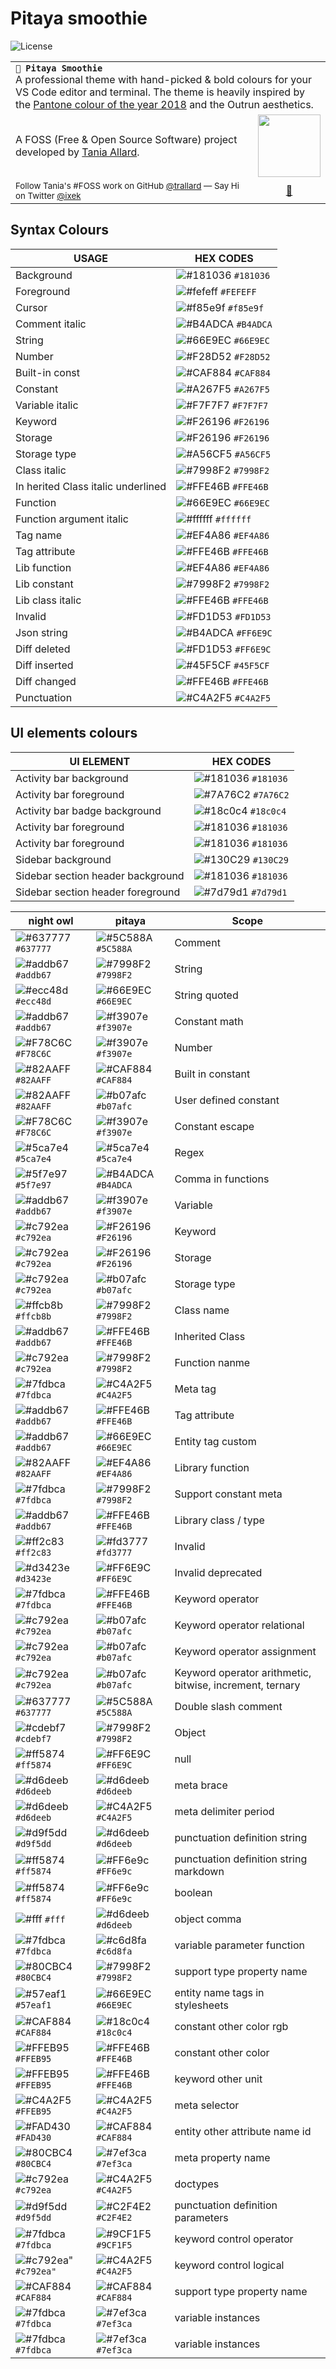 # Pitaya smoothie
![License](https://img.shields.io/badge/License-BSD%203--Clause-blue.svg)

<table width='100%' align="center">
    <tr>
        <td align='left' width='100%' colspan='2'>
            <strong><code>🦄 Pitaya Smoothie </code></strong><br />
            A professional theme with hand-picked & bold  colours for your VS Code editor and terminal. The theme is heavily inspired by the <a href="https://www.pantone.com/color-intelligence/color-of-the-year/color-of-the-year-2018">Pantone colour of the year 2018</a> and the Outrun aesthetics.  
        </td>
    </tr>
    <tr>
        <td>
            A FOSS (Free & Open Source Software) project developed by <a href='https://github.com/trallard'  target="_blank">Tania Allard</a>.
        </td>
        <td align='center'>
            <a  target="_blank" href='https://bitsandchips.me/'>
                <img src='https://img.shields.io/badge/%E2%86%92-TANIA%20ALLARD-gray.svg?colorA=2D2A56&colorB=7A76C2&style=flat' width='100' />
            </a>
        </td>
    </tr>
    <tr><td><sup> Follow Tania's #FOSS work on GitHub <a href='https://github.com/trallard'>@trallard</a> —   Say Hi on Twitter <a href="https://twitter.com/ixek/">@ixek</a></sup></td><td  align='center'> <a  target="_blank" href='https://bitsandchips.me/'>👋 </a></td></tr>
</table>

## Syntax Colours


| USAGE                              | HEX CODES                                                              |
| ---------------------------------- | ---------------------------------------------------------------------- |
| Background                         | ![#181036](https://placehold.it/15/181036/000000?text=%20) `#181036`   |
| Foreground                         | ![#fefeff](https://placehold.it/15/fefeff/000000?text=%20) `#FEFEFF`   |
| Cursor                             | ![#f85e9f](https://placehold.it/15/f85e9f/000000?text=%20) `#f85e9f`   |
| Comment  italic                    | ![#B4ADCA](https://placehold.it/15/B4ADCA/000000?text=%20) `#B4ADCA`   |
| String                             | ![#66E9EC](https://placehold.it/15/66E9EC/000000?text=%20) `#66E9EC`   |
| Number                             | ![#F28D52](https://placehold.it/15/F28D52/000000?text=%20) `#F28D52`   |
| Built-in const                     | ![#CAF884](https://placehold.it/15/CAF884/000000?text=%20) `#CAF884`   |
| Constant                           | ![#A267F5](https://placehold.it/15/A267F5/000000?text=%20) `#A267F5`   |
| Variable italic                    | ![#F7F7F7](https://placehold.it/15/F7F7F7/000000?text=%20) `#F7F7F7`   |
| Keyword                            | ![#F26196](https://placehold.it/15/F26196/000000?text=%20) `#F26196`   |
| Storage                            | ![#F26196](https://placehold.it/15/F26196/000000?text=%20) `#F26196`   |
| Storage type                       | ![#A56CF5](https://placehold.it/15/A56CF5/000000?text=%20) `#A56CF5`   |
| Class italic                       | ![#7998F2](https://placehold.it/15/7998F2/000000?text=%20) `#7998F2`   |
| In herited Class italic underlined | ![#FFE46B](https://placehold.it/15/FFE46B/000000?text=%20) `#FFE46B`   |
| Function                           | ![#66E9EC](https://placehold.it/15/66E9EC/000000?text=%20) `#66E9EC`   |
| Function argument italic           | ![#ffffff](https://placehold.it/15/ffffffff/000000?text=%20) `#ffffff` |
| Tag name                           | ![#EF4A86](https://placehold.it/15/EF4A86/000000?text=%20) `#EF4A86`   |
| Tag attribute                      | ![#FFE46B](https://placehold.it/15/FFE46B/000000?text=%20) `#FFE46B`   |
| Lib function                       | ![#EF4A86](https://placehold.it/15/EF4A86/000000?text=%20) `#EF4A86`   |
| Lib constant                       | ![#7998F2](https://placehold.it/15/7998F2/000000?text=%20) `#7998F2`   |
| Lib class  italic                  | ![#FFE46B](https://placehold.it/15/FFE46B/000000?text=%20) `#FFE46B`   |
| Invalid                            | ![#FD1D53](https://placehold.it/15/FD1D53/000000?text=%20) `#FD1D53`   |
| Json string                        | ![#B4ADCA](https://placehold.it/15/B4ADCA/000000?text=%20) `#FF6E9C`   |
| Diff deleted                       | ![#FD1D53](https://placehold.it/15/FF6E9C/000000?text=%20) `#FF6E9C`   |
| Diff inserted                      | ![#45F5CF](https://placehold.it/15/45F5CF/000000?text=%20) `#45F5CF`   |
| Diff changed                       | ![#FFE46B](https://placehold.it/15/FFE46B/000000?text=%20) `#FFE46B`   |
| Punctuation                        | ![#C4A2F5](https://placehold.it/15/C4A2F5/000000?text=%20) `#C4A2F5`   |



## UI elements colours 

| UI ELEMENT                         | HEX CODES                                                            |
| ---------------------------------- | -------------------------------------------------------------------- |
| Activity bar background            | ![#181036](https://placehold.it/15/181036/000000?text=%20) `#181036` |
| Activity bar foreground            | ![#7A76C2](https://placehold.it/15/7A76C2/000000?text=%20) `#7A76C2` |
| Activity bar badge background      | ![#18c0c4](https://placehold.it/15/18c0c4/000000?text=%20) `#18c0c4` |
| Activity bar foreground            | ![#181036](https://placehold.it/15/181036/000000?text=%20) `#181036` |
| Activity bar foreground            | ![#181036](https://placehold.it/15/181036/000000?text=%20) `#181036` |
| Sidebar background                 | ![#130C29](https://placehold.it/15/130C29/000000?text=%20) `#130C29` |
| Sidebar  section header background | ![#181036](https://placehold.it/15/181036/000000?text=%20) `#181036` |
| Sidebar  section header foreground | ![#7d79d1](https://placehold.it/15/7d79d1/000000?text=%20) `#7d79d1` |



| night owl                                                               | pitaya                                                               | Scope                                                    |
| ----------------------------------------------------------------------- | -------------------------------------------------------------------- | -------------------------------------------------------- |
| ![#637777](https://placehold.it/15/637777/000000?text=%20) `#637777`    | ![#5C588A](https://placehold.it/15/5C588A/000000?text=%20) `#5C588A` | Comment                                                  |
| ![#addb67](https://placehold.it/15/addb67/000000?text=%20) `#addb67`    | ![#7998F2](https://placehold.it/15/7998F2/000000?text=%20) `#7998F2` | String                                                   |
| ![#ecc48d](https://placehold.it/15/ecc48d/000000?text=%20) `#ecc48d`    | ![#66E9EC](https://placehold.it/15/66E9EC/000000?text=%20) `#66E9EC` | String quoted                                            |
| ![#addb67](https://placehold.it/15/addb67/000000?text=%20) `#addb67`    | ![#f3907e](https://placehold.it/15/f3907e/000000?text=%20) `#f3907e` | Constant math                                            |
| ![#F78C6C](https://placehold.it/15/F78C6C/000000?text=%20) `#F78C6C`    | ![#f3907e](https://placehold.it/15/f3907e/000000?text=%20) `#f3907e` | Number                                                   |
| ![#82AAFF](https://placehold.it/15/82AAFF/000000?text=%20) `#82AAFF`    | ![#CAF884](https://placehold.it/15/CAF884/000000?text=%20) `#CAF884` | Built in constant                                        |
| ![#82AAFF](https://placehold.it/15/82AAFF/000000?text=%20) `#82AAFF`    | ![#b07afc](https://placehold.it/15/b07afc/000000?text=%20) `#b07afc` | User defined constant                                    |
| ![#F78C6C](https://placehold.it/15/F78C6C/000000?text=%20) `#F78C6C`    | ![#f3907e](https://placehold.it/15/f3907e/000000?text=%20) `#f3907e` | Constant escape                                          |
| ![#5ca7e4](https://placehold.it/15/5ca7e4/000000?text=%20) `#5ca7e4`    | ![#5ca7e4](https://placehold.it/15/5ca7e4/000000?text=%20) `#5ca7e4` | Regex                                                    |
| ![#5f7e97](https://placehold.it/15/5f7e97/000000?text=%20) `#5f7e97`    | ![#B4ADCA](https://placehold.it/15/B4ADCA/000000?text=%20) `#B4ADCA` | Comma in functions                                       |
| ![#addb67](https://placehold.it/15/addb67/000000?text=%20) `#addb67`    | ![#f3907e](https://placehold.it/15/f3907e/000000?text=%20) `#f3907e` | Variable                                                 |
| ![#c792ea](https://placehold.it/15/c792ea/000000?text=%20) `#c792ea`    | ![#F26196](https://placehold.it/15/F26196/000000?text=%20) `#F26196` | Keyword                                                  |
| ![#c792ea](https://placehold.it/15/c792ea/000000?text=%20) `#c792ea`    | ![#F26196](https://placehold.it/15/F26196/000000?text=%20) `#F26196` | Storage                                                  |
| ![#c792ea](https://placehold.it/15/c792ea/000000?text=%20) `#c792ea`    | ![#b07afc](https://placehold.it/15/b07afc/000000?text=%20) `#b07afc` | Storage type                                             |
| ![#ffcb8b](https://placehold.it/15/ffcb8b/000000?text=%20) `#ffcb8b`    | ![#7998F2](https://placehold.it/15/7998F2/000000?text=%20) `#7998F2` | Class name                                               |
| ![#addb67](https://placehold.it/15/addb67/000000?text=%20) `#addb67`    | ![#FFE46B](https://placehold.it/15/FFE46B/000000?text=%20) `#FFE46B` | Inherited Class                                          |
| ![#c792ea](https://placehold.it/15/c792ea/000000?text=%20) `#c792ea`    | ![#7998F2](https://placehold.it/15/7998F2/000000?text=%20) `#7998F2` | Function nanme                                           |
| ![#7fdbca](https://placehold.it/15/7fdbca/000000?text=%20) `#7fdbca`    | ![#C4A2F5](https://placehold.it/15/C4A2F5/000000?text=%20) `#C4A2F5` | Meta tag                                                 |
| ![#addb67](https://placehold.it/15/addb67/000000?text=%20) `#addb67`    | ![#FFE46B](https://placehold.it/15/FFE46B/000000?text=%20) `#FFE46B` | Tag attribute                                            |
| ![#addb67](https://placehold.it/15/addb67/000000?text=%20) `#addb67`    | ![#66E9EC](https://placehold.it/15/66E9EC/000000?text=%20) `#66E9EC` | Entity tag custom                                        |
| ![#82AAFF](https://placehold.it/15/82AAFF/000000?text=%20) `#82AAFF`    | ![#EF4A86](https://placehold.it/15/EF4A86/000000?text=%20) `#EF4A86` | Library function                                         |
| ![#7fdbca](https://placehold.it/15/7fdbca/000000?text=%20) `#7fdbca`    | ![#7998F2](https://placehold.it/15/7998F2/000000?text=%20) `#7998F2` | Support constant meta                                    |
| ![#addb67](https://placehold.it/15/addb67/000000?text=%20) `#addb67`    | ![#FFE46B](https://placehold.it/15/FFE46B/000000?text=%20) `#FFE46B` | Library class / type                                     |
| ![#ff2c83](https://placehold.it/15/ff2c83/000000?text=%20) `#ff2c83`    | ![#fd3777](https://placehold.it/15/fd3777/000000?text=%20) `#fd3777` | Invalid                                                  |
| ![#d3423e](https://placehold.it/15/d3423e/000000?text=%20) `#d3423e`    | ![#FF6E9C](https://placehold.it/15/FF6E9C/000000?text=%20) `#FF6E9C` | Invalid deprecated                                       |
| ![#7fdbca](https://placehold.it/15/7fdbca/000000?text=%20) `#7fdbca`    | ![#FFE46B](https://placehold.it/15/FFE46B/000000?text=%20) `#FFE46B` | Keyword operator                                         |
| ![#c792ea](https://placehold.it/15/c792ea/000000?text=%20) `#c792ea`    | ![#b07afc](https://placehold.it/15/b07afc/000000?text=%20) `#b07afc` | Keyword operator relational                              |
| ![#c792ea](https://placehold.it/15/c792ea/000000?text=%20) `#c792ea`    | ![#b07afc](https://placehold.it/15/b07afc/000000?text=%20) `#b07afc` | Keyword operator assignment                              |
| ![#c792ea](https://placehold.it/15/c792ea/000000?text=%20) `#c792ea`    | ![#b07afc](https://placehold.it/15/b07afc/000000?text=%20) `#b07afc` | Keyword operator arithmetic, bitwise, increment, ternary |
| ![#637777](https://placehold.it/15/637777/000000?text=%20) `#637777`    | ![#5C588A](https://placehold.it/15/5C588A/000000?text=%20) `#5C588A` | Double slash comment                                     |
| ![#cdebf7](https://placehold.it/15/cdebf7/000000?text=%20) `#cdebf7`    | ![#7998F2](https://placehold.it/15/7998F2/000000?text=%20) `#7998F2` | Object                                                   |
| ![#ff5874](https://placehold.it/15/ff5874/000000?text=%20) `#ff5874`    | ![#FF6E9C](https://placehold.it/15/FF6E9C/000000?text=%20) `#FF6E9C` | null                                                     |
| ![#d6deeb](https://placehold.it/15/d6deeb/000000?text=%20) `#d6deeb`    | ![#d6deeb](https://placehold.it/15/d6deeb/000000?text=%20) `#d6deeb` | meta brace                                               |
| ![#d6deeb](https://placehold.it/15/d6deeb/000000?text=%20) `#d6deeb`    | ![#C4A2F5](https://placehold.it/15/C4A2F5/000000?text=%20) `#C4A2F5` | meta delimiter period                                    |
| ![#d9f5dd](https://placehold.it/15/d9f5dd/000000?text=%20) `#d9f5dd`    | ![#d6deeb](https://placehold.it/15/d6deeb/000000?text=%20) `#d6deeb` | punctuation definition string                            |
| ![#ff5874](https://placehold.it/15/ff5874/000000?text=%20) `#ff5874`    | ![#FF6e9c](https://placehold.it/15/FF6e9c/000000?text=%20) `#FF6e9c` | punctuation definition string markdown                   |
| ![#ff5874](https://placehold.it/15/ff5874/000000?text=%20) `#ff5874`    | ![#FF6e9c](https://placehold.it/15/FF6e9c/000000?text=%20) `#FF6e9c` | boolean                                                  |
| ![#fff](https://placehold.it/15/fff/000000?text=%20) `#fff`             | ![#d6deeb](https://placehold.it/15/d6deeb/000000?text=%20) `#d6deeb` | object comma                                             |
| ![#7fdbca](https://placehold.it/15/7fdbca/000000?text=%20) `#7fdbca`    | ![#c6d8fa](https://placehold.it/15/c6d8fa/000000?text=%20) `#c6d8fa` | variable parameter function                              |
| ![#80CBC4](https://placehold.it/15/80CBC4/000000?text=%20) `#80CBC4`    | ![#7998F2](https://placehold.it/15/7998F2/000000?text=%20) `#7998F2` | support type property name                               |
| ![#57eaf1](https://placehold.it/15/57eaf1/000000?text=%20) `#57eaf1`    | ![#66E9EC](https://placehold.it/15/66E9EC/000000?text=%20) `#66E9EC` | entity name tags in stylesheets                          |
| ![#CAF884](https://placehold.it/15/CAF884/000000?text=%20) `#CAF884`    | ![#18c0c4](https://placehold.it/15/18c0c4/000000?text=%20) `#18c0c4` | constant other color rgb                                 |
| ![#FFEB95](https://placehold.it/15/FFEB95/000000?text=%20) `#FFEB95`    | ![#FFE46B](https://placehold.it/15/FFE46B/000000?text=%20) `#FFE46B` | constant other color                                     |
| ![#FFEB95](https://placehold.it/15/FFEB95/000000?text=%20) `#FFEB95`    | ![#FFE46B](https://placehold.it/15/FFE46B/000000?text=%20) `#FFE46B` | keyword other unit                                       |
| ![#C4A2F5](https://placehold.it/15/C4A2F5/000000?text=%20) `#FFEB95`    | ![#C4A2F5](https://placehold.it/15/C4A2F5/000000?text=%20) `#C4A2F5` | meta selector                                            |
| ![#FAD430](https://placehold.it/15/FAD430/000000?text=%20) `#FAD430`    | ![#CAF884](https://placehold.it/15/CAF884/000000?text=%20) `#CAF884` | entity other attribute name id                           |
| ![#80CBC4](https://placehold.it/15/80CBC4/000000?text=%20) `#80CBC4`    | ![#7ef3ca](https://placehold.it/15/7ef3ca/000000?text=%20) `#7ef3ca` | meta property name                                       |
| ![#c792ea](https://placehold.it/15/c792ea/000000?text=%20) `#c792ea`    | ![#C4A2F5](https://placehold.it/15/C4A2F5/000000?text=%20) `#C4A2F5` | doctypes                                                 |
| ![#d9f5dd](https://placehold.it/15/d9f5dd/000000?text=%20) `#d9f5dd`    | ![#C2F4E2](https://placehold.it/15/C2F4E2/000000?text=%20) `#C2F4E2` | punctuation definition parameters                        |
| ![#7fdbca](https://placehold.it/15/7fdbca/000000?text=%20) `#7fdbca`    | ![#9CF1F5](https://placehold.it/15/9CF1F5/000000?text=%20) `#9CF1F5` | keyword control operator                                 |
| ![#c792ea"](https://placehold.it/15/c792ea"/000000?text=%20) `#c792ea"` | ![#C4A2F5](https://placehold.it/15/C4A2F5/000000?text=%20) `#C4A2F5` | keyword control logical                                  |
| ![#CAF884](https://placehold.it/15/CAF884/000000?text=%20) `#CAF884`    | ![#CAF884](https://placehold.it/15/ABEDEE/000000?text=%20) `#CAF884` | support type property name                               |
| ![#7fdbca](https://placehold.it/15/7fdbca/000000?text=%20) `#7fdbca`    | ![#7ef3ca](https://placehold.it/15/7ef3ca/000000?text=%20) `#7ef3ca` | variable instances                                       |
| ![#7fdbca](https://placehold.it/15/7fdbca/000000?text=%20) `#7fdbca`    | ![#7ef3ca](https://placehold.it/15/7ef3ca/000000?text=%20) `#7ef3ca` | variable instances                                       |